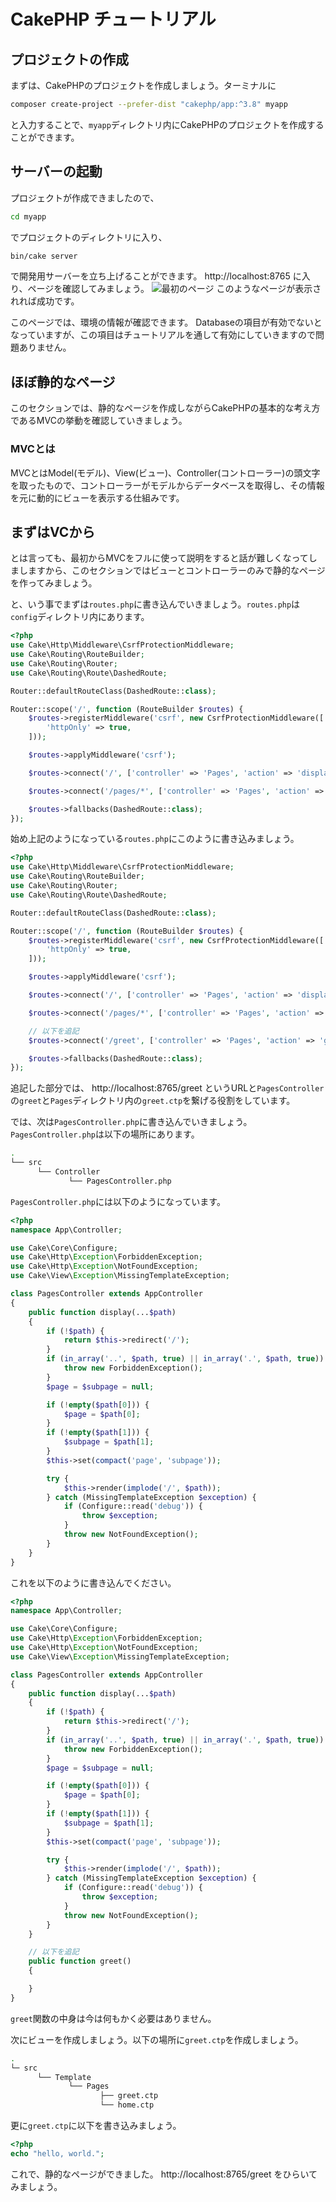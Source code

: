 # CakePHP チュートリアル

## プロジェクトの作成
まずは、CakePHPのプロジェクトを作成しましょう。ターミナルに
```bash
composer create-project --prefer-dist "cakephp/app:^3.8" myapp
```
と入力することで、`myapp`ディレクトリ内にCakePHPのプロジェクトを作成することができます。

## サーバーの起動
プロジェクトが作成できましたので、
```bash
cd myapp
```
でプロジェクトのディレクトリに入り、
```bash
bin/cake server
```
で開発用サーバーを立ち上げることができます。 http://localhost:8765 に入り、ページを確認してみましょう。
![最初のページ](https://raw.githubusercontent.com/hal1127/cake_tutorial/main/webroot/img/%E3%82%B9%E3%82%AF%E3%83%AA%E3%83%BC%E3%83%B3%E3%82%B7%E3%83%A7%E3%83%83%E3%83%88%202022-01-02%20004605.png)
このようなページが表示されれば成功です。

このページでは、環境の情報が確認できます。
Databaseの項目が有効でないとなっていますが、この項目はチュートリアルを通して有効にしていきますので問題ありません。

## ほぼ静的なページ
このセクションでは、静的なページを作成しながらCakePHPの基本的な考え方であるMVCの挙動を確認していきましょう。

### MVCとは
MVCとはModel(モデル)、View(ビュー)、Controller(コントローラー)の頭文字を取ったもので、コントローラーがモデルからデータベースを取得し、その情報を元に動的にビューを表示する仕組みです。

## まずはVCから
とは言っても、最初からMVCをフルに使って説明をすると話が難しくなってしましますから、このセクションではビューとコントローラーのみで静的なページを作ってみましょう。

と、いう事でまずは`routes.php`に書き込んでいきましょう。`routes.php`は`config`ディレクトリ内にあります。

```php
<?php
use Cake\Http\Middleware\CsrfProtectionMiddleware;
use Cake\Routing\RouteBuilder;
use Cake\Routing\Router;
use Cake\Routing\Route\DashedRoute;

Router::defaultRouteClass(DashedRoute::class);

Router::scope('/', function (RouteBuilder $routes) {
    $routes->registerMiddleware('csrf', new CsrfProtectionMiddleware([
        'httpOnly' => true,
    ]));

    $routes->applyMiddleware('csrf');

    $routes->connect('/', ['controller' => 'Pages', 'action' => 'display', 'home']);

    $routes->connect('/pages/*', ['controller' => 'Pages', 'action' => 'display']);

    $routes->fallbacks(DashedRoute::class);
});
```

始め上記のようになっている`routes.php`にこのように書き込みましょう。

```php
<?php
use Cake\Http\Middleware\CsrfProtectionMiddleware;
use Cake\Routing\RouteBuilder;
use Cake\Routing\Router;
use Cake\Routing\Route\DashedRoute;

Router::defaultRouteClass(DashedRoute::class);

Router::scope('/', function (RouteBuilder $routes) {
    $routes->registerMiddleware('csrf', new CsrfProtectionMiddleware([
        'httpOnly' => true,
    ]));

    $routes->applyMiddleware('csrf');

    $routes->connect('/', ['controller' => 'Pages', 'action' => 'display', 'home']);

    $routes->connect('/pages/*', ['controller' => 'Pages', 'action' => 'display']);

    // 以下を追記
    $routes->connect('/greet', ['controller' => 'Pages', 'action' => 'greet', 'greet']);

    $routes->fallbacks(DashedRoute::class);
});
```

追記した部分では、 http://localhost:8765/greet というURLと`PagesController`の`greet`と`Pages`ディレクトリ内の`greet.ctp`を繋げる役割をしています。

では、次は`PagesController.php`に書き込んでいきましょう。`PagesController.php`は以下の場所にあります。

```bash
.
└── src
      └── Controller
             └── PagesController.php
```

`PagesController.php`には以下のようになっています。

```php
<?php
namespace App\Controller;

use Cake\Core\Configure;
use Cake\Http\Exception\ForbiddenException;
use Cake\Http\Exception\NotFoundException;
use Cake\View\Exception\MissingTemplateException;

class PagesController extends AppController
{
    public function display(...$path)
    {
        if (!$path) {
            return $this->redirect('/');
        }
        if (in_array('..', $path, true) || in_array('.', $path, true)) {
            throw new ForbiddenException();
        }
        $page = $subpage = null;

        if (!empty($path[0])) {
            $page = $path[0];
        }
        if (!empty($path[1])) {
            $subpage = $path[1];
        }
        $this->set(compact('page', 'subpage'));

        try {
            $this->render(implode('/', $path));
        } catch (MissingTemplateException $exception) {
            if (Configure::read('debug')) {
                throw $exception;
            }
            throw new NotFoundException();
        }
    }
}
```

これを以下のように書き込んでください。

```php
<?php
namespace App\Controller;

use Cake\Core\Configure;
use Cake\Http\Exception\ForbiddenException;
use Cake\Http\Exception\NotFoundException;
use Cake\View\Exception\MissingTemplateException;

class PagesController extends AppController
{
    public function display(...$path)
    {
        if (!$path) {
            return $this->redirect('/');
        }
        if (in_array('..', $path, true) || in_array('.', $path, true)) {
            throw new ForbiddenException();
        }
        $page = $subpage = null;

        if (!empty($path[0])) {
            $page = $path[0];
        }
        if (!empty($path[1])) {
            $subpage = $path[1];
        }
        $this->set(compact('page', 'subpage'));

        try {
            $this->render(implode('/', $path));
        } catch (MissingTemplateException $exception) {
            if (Configure::read('debug')) {
                throw $exception;
            }
            throw new NotFoundException();
        }
    }

    // 以下を追記
    public function greet()
    {

    }
}
```

`greet`関数の中身は今は何もかく必要はありません。

次にビューを作成しましょう。以下の場所に`greet.ctp`を作成しましょう。

```bash
.
└─ src
      └── Template
             └── Pages
                    ├── greet.ctp
                    └── home.ctp
```

更に`greet.ctp`に以下を書き込みましょう。

```php
<?php
echo "hello, world.";
```

これで、静的なページができました。 http://localhost:8765/greet をひらいてみましょう。


